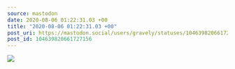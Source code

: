 ```yaml
---
source: mastodon
date: 2020-08-06 01:22:31.03 +00
title: "2020-08-06 01:22:31.03 +00"
post_uri: https://mastodon.social/users/gravely/statuses/104639820661727156
post_id: 104639820661727156
---
```




![](/images/104639820533526537.jpg)

